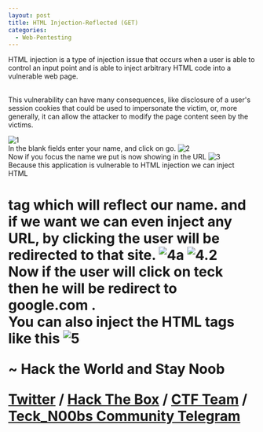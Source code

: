 ```yaml
---
layout: post
title: HTML Injection-Reflected (GET)
categories:
  - Web-Pentesting
---
```


<p>HTML injection is a type of injection issue that occurs when a user is able to control an input point and is able to inject arbitrary HTML code into a vulnerable web page. </p>
<br>This vulnerability can have many consequences, like disclosure of a user's session cookies that could be used to impersonate the victim, or, more generally, it can allow the attacker to modify the page content seen by the victims.

![1](https://teckk2.github.io/assets/images/Web%20Pentest/A1/1.png)
<br>In the blank fields enter your name, and click on go.
![2](https://teckk2.github.io/assets/images/Web%20Pentest/A1/2.png)
<br>Now if you focus the name we put is now showing in the URL
![3](https://teckk2.github.io/assets/images/Web%20Pentest/A1/3.png)
<br>Because this application is vulnerable to HTML injection we can inject  HTML <h1> tag which will reflect our name. and if we want we can even inject any URL, by clicking the user will be redirected to that site.
![4a](https://teckk2.github.io/assets/images/Web%20Pentest/A1/4a.png)
![4.2](https://teckk2.github.io/assets/images/Web%20Pentest/A1/4.2.png)
<br>Now if the user will click on teck then he will be redirect to google.com .
<br>You can also inject the HTML tags like this
![5](https://teckk2.github.io/assets/images/Web%20Pentest/A1/5.png)


<p class="message">
  ~ Hack the World and Stay Noob
</p>

[Twitter](https://twitter.com/Teck__K2) / [Hack The Box](https://www.hackthebox.eu/profile/966) / [CTF Team](https://ctftime.org/team/20102) /
[Teck_N00bs Community Telegram](https://t.me/Teck_N00bs)

<script src="https://www.hackthebox.eu/badge/966"> </script>
